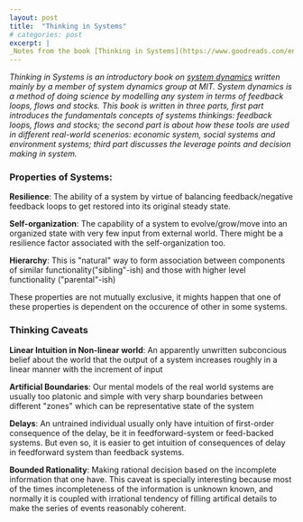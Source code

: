 ```yaml
---
layout: post
title:  "Thinking in Systems"
# categories: post
excerpt: |
_Notes from the book [Thinking in Systems](https://www.goodreads.com/en/book/show/3828902-thinking-in-systems)_
---
```


<!--more-->

_Thinking in Systems is an introductory book on [system dynamics](https://en.wikipedia.org/wiki/System_dynamics) written mainly by a member of system dynamics group at MIT. System dynamics is a method of doing science by modelling any system in terms of feedback loops, flows and stocks. This book is written in three parts, first part introduces the fundamentals concepts of systems thinkings: feedback loops, flows and stocks; the second part is about how these tools are used in different real-world scenerios: economic system, social systems and environment systems; third part discusses the leverage points and decision making in system._

### Properties of Systems:

**Resilience**: The ability of a system by virtue of balancing feedback/negative feedback loops to get restored into its original steady state.

**Self-organization**: The capability of a system to evolve/grow/move into an organized state with very few input from external world. There might be a resilience factor associated with the self-organization too.

**Hierarchy**: This is "natural" way to form association between components of similar functionality("sibling"-ish) and those with higher level functionality ("parental"-ish)

These properties are not mutually exclusive, it mights happen that one of these properties is dependent on the occurence of other in some systems.

### Thinking Caveats

**Linear Intuition in Non-linear world**: An apparently unwritten subconcious belief about the world that the output of a system increases roughly in a linear manner with the increment of input

**Artificial Boundaries**: Our mental models of the real world systems are usually too platonic and simple with very sharp boundaries between different "zones" which can be representative state of the system

**Delays**: An untrained individual usually only have intuition of first-order consequence of the delay, be it in feedforward-system or feed-backed systems. But even so, it is easier to get intuition of consequences of delay in feedforward system than feedback systems.

**Bounded Rationality**: Making rational decision based on the incomplete information that one have. This caveat is specially interesting because most of the times incompleteness of the information is unknown known, and normally it is coupled with irrational tendency of filling artifical details to make the series of events reasonably coherent.